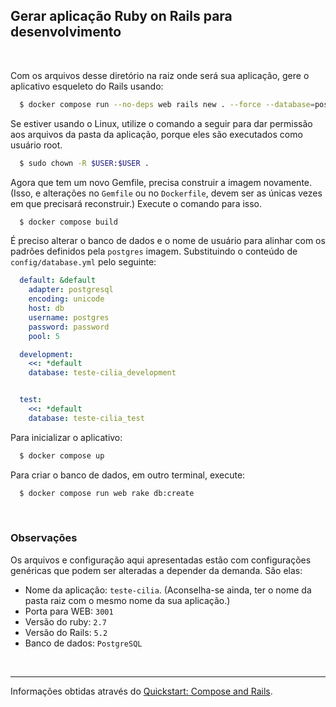 ## Gerar aplicação Ruby on Rails para desenvolvimento
<br />

Com os arquivos desse diretório na raiz onde será sua aplicação, gere o aplicativo esqueleto do Rails usando:

```bash
  $ docker compose run --no-deps web rails new . --force --database=postgresql
```

Se estiver usando o Linux, utilize o comando a seguir para dar permissão aos arquivos da pasta da aplicação, porque eles são executados como usuário root.
```bash
  $ sudo chown -R $USER:$USER .
```

Agora que tem um novo Gemfile, precisa construir a imagem novamente. (Isso, e alterações no `Gemfile` ou no `Dockerfile`, devem ser as únicas vezes em que precisará reconstruir.) Execute o comando para isso.
```bash
  $ docker compose build
```

É preciso alterar o banco de dados e o nome de usuário para alinhar com os padrões definidos pela `postgres` imagem. Substituindo o conteúdo de `config/database.yml` pelo seguinte:
```yml
  default: &default
    adapter: postgresql
    encoding: unicode
    host: db
    username: postgres
    password: password
    pool: 5

  development:
    <<: *default
    database: teste-cilia_development


  test:
    <<: *default
    database: teste-cilia_test
```

Para inicializar o aplicativo:
```bash
  $ docker compose up
```

Para criar o banco de dados, em outro terminal, execute:
```bash
  $ docker compose run web rake db:create
```
<br/>

### Observações 
Os arquivos e configuração aqui apresentadas estão com configurações genéricas que podem ser alteradas a depender da demanda. São elas: 

- Nome da aplicação: `teste-cilia`. (Aconselha-se ainda, ter o nome da pasta raiz com o mesmo nome da sua aplicação.)
- Porta para WEB: `3001`
- Versão do ruby: `2.7`
- Versão do Rails: `5.2`
- Banco de dados: `PostgreSQL`

<br/>

---
Informações obtidas através do [Quickstart: Compose and Rails](https://github.com/docker/awesome-compose/tree/master/official-documentation-samples/rails/).
